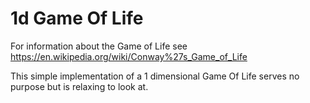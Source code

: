 # 1d Game Of Life
For information about the Game of Life see https://en.wikipedia.org/wiki/Conway%27s_Game_of_Life


This simple implementation of a 1 dimensional Game Of Life serves no purpose but is relaxing to look at.
